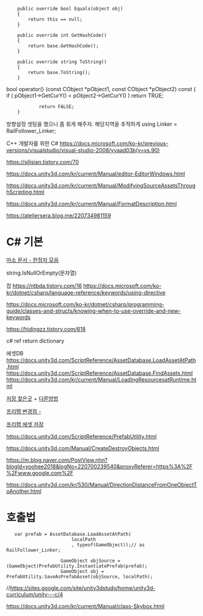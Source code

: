         public override bool Equals(object obj)
        {
            return this == null;
        }

        public override int GetHashCode()
        {
            return base.GetHashCode();
        }

        public override string ToString()
        {
            return base.ToString();
        }
  bool operator() (const CObject *pObject1, const CObject *pObject2) const
        {
                if ( pObject1->GetCurY() < pObject2->GetCurY() )
                        return TRUE;

                return FALSE;
        }




방향설정 셋팅을 했으니 좀 휘게 해주자.
해당지역을 추적하게
using Linker = RailFollower_Linker;

C++ 개발자를 위한 C#
https://docs.microsoft.com/ko-kr/previous-versions/visualstudio/visual-studio-2008/yyaad03b(v=vs.90)


https://silisian.tistory.com/70


https://docs.unity3d.com/kr/current/Manual/editor-EditorWindows.html

https://docs.unity3d.com/kr/current/Manual/ModifyingSourceAssetsThroughScripting.html

https://docs.unity3d.com/kr/current/Manual/FormatDescription.html

https://ateliersera.blog.me/220734981159

# C# 기본

[마소 문서 - 한정자 모음](https://docs.microsoft.com/ko-kr/dotnet/csharp/language-reference/keywords/)

string.IsNullOrEmpty(문자열)

잡
https://ntbda.tistory.com/16
https://docs.microsoft.com/ko-kr/dotnet/csharp/language-reference/keywords/using-directive

https://docs.microsoft.com/ko-kr/dotnet/csharp/programming-guide/classes-and-structs/knowing-when-to-use-override-and-new-keywords

https://hidingzz.tistory.com/618

c# ref return dictionary




에셋DB
https://docs.unity3d.com/ScriptReference/AssetDatabase.LoadAssetAtPath.html
https://docs.unity3d.com/ScriptReference/AssetDatabase.FindAssets.html
https://docs.unity3d.com/kr/current/Manual/LoadingResourcesatRuntime.html



[저장 찾은곳](https://forum.unity.com/threads/solved-creating-prefab-variant-with-script.546358/) + [다른방법](https://answers.unity.com/questions/27626/how-to-create-prefabs-from-editor-scripts.html)

[프리팹 변경점 - ](https://openlevel.postype.com/post/2984016)

[프리팹 에셋 저장](https://docs.unity3d.com/ScriptReference/PrefabUtility.SaveAsPrefabAsset.html)

https://docs.unity3d.com/ScriptReference/PrefabUtility.html

https://docs.unity3d.com/Manual/CreateDestroyObjects.html


https://m.blog.naver.com/PostView.nhn?blogId=yoohee2018&logNo=220700239540&proxyReferer=https%3A%2F%2Fwww.google.com%2F


https://docs.unity3d.com/kr/530/Manual/DirectionDistanceFromOneObjectToAnother.html

# 호출법

       var prefab = AssetDatabase.LoadAssetAtPath(
                            localPath
                            , typeof(GameObject));// as RailFollower_Linker;

                        GameObject objSource = (GameObject)PrefabUtility.InstantiatePrefab(prefab);
                        GameObject obj = PrefabUtility.SaveAsPrefabAsset(objSource, localPath);


//https://sites.google.com/site/unity3dstudy/home/unity3d-curriculum/unity---c/4

https://docs.unity3d.com/kr/current/Manual/class-Skybox.html